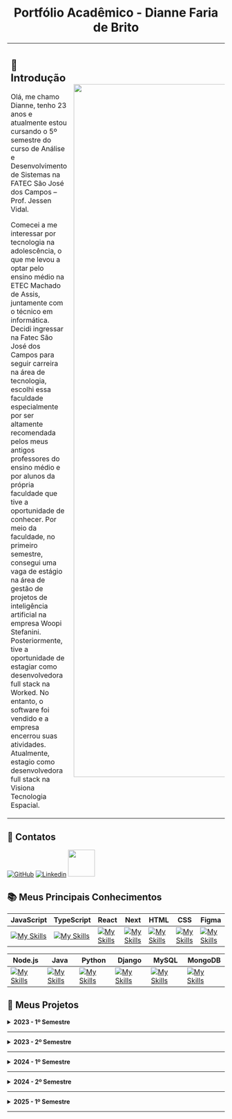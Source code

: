<h1 align="center"> Portfólio Acadêmico - Dianne Faria de Brito </h1>

<table>
<tr>
<td>

## 🎯 **Introdução**

Olá, me chamo Dianne, tenho 23 anos e atualmente estou cursando o 5º semestre do curso de Análise e Desenvolvimento de Sistemas na FATEC São José dos Campos – Prof. Jessen Vidal. 

Comecei a me interessar por tecnologia na adolescência, o que me levou a optar pelo ensino médio na ETEC Machado de Assis, juntamente com o técnico em informática. Decidi ingressar na Fatec São José dos Campos para seguir carreira na área de tecnologia, escolhi essa faculdade especialmente por ser altamente recomendada pelos meus antigos professores do ensino médio e por alunos da própria faculdade que tive a oportunidade de conhecer. Por meio da faculdade, no primeiro semestre, consegui uma vaga de estágio na área de gestão de projetos de inteligência artificial na empresa Woopi Stefanini. Posteriormente, tive a oportunidade de estagiar como desenvolvedora full stack na Worked. No entanto, o software foi vendido e a empresa encerrou suas atividades. Atualmente, estagio como desenvolvedora full stack na Visiona Tecnologia Espacial.
<p></p>

</td>
<td>

 <img src="https://github.com/user-attachments/assets/b996e4ec-49c4-4241-86df-e826b74b4799" width="1600">

</td>
</tr>
</table>

## 📧 Contatos
 [![GitHub](https://img.shields.io/badge/GitHub-111217?style=flat-square&logo=github&logoColor=white)](https://github.com/DianneFaria) [![Linkedin](https://img.shields.io/badge/Linkedin-blue?style=flat-square&logo=Linkedin&logoColor=white)](https://www.linkedin.com/in/dianne-faria-de-brito-099b3015b)  <a href = "mailto:diannefaria09@gmail.com"><img width="62" src="https://img.shields.io/badge/Gmail-D14836?style=for-the-badge&logo=gmail&logoColor=white"></a>

## 📚 Meus Principais Conhecimentos

 |**JavaScript**|**TypeScript**|**React**|**Next**|**HTML**|**CSS**|**Figma**|
 |----|----|----|----|----|----|----|
 | [![My Skills](https://skillicons.dev/icons?i=js)](https://skillicons.dev) | [![My Skills](https://skillicons.dev/icons?i=ts)](https://skillicons.dev) | [![My Skills](https://skillicons.dev/icons?i=react)](https://skillicons.dev) | [![My Skills](https://skillicons.dev/icons?i=next)](https://skillicons.dev) | [![My Skills](https://skillicons.dev/icons?i=html)](https://skillicons.dev) | [![My Skills](https://skillicons.dev/icons?i=css)](https://skillicons.dev) | [![My Skills](https://skillicons.dev/icons?i=figma)](https://skillicons.dev) |

  |**Node.js**|**Java**|**Python**|**Django**|**MySQL**|**MongoDB**|
  |----|----|----|----|----|----|
  | [![My Skills](https://skillicons.dev/icons?i=nodejs)](https://skillicons.dev) | [![My Skills](https://skillicons.dev/icons?i=java)](https://skillicons.dev) | [![My Skills](https://skillicons.dev/icons?i=python)](https://skillicons.dev) | [![My Skills](https://skillicons.dev/icons?i=django)](https://skillicons.dev) | [![My Skills](https://skillicons.dev/icons?i=mysql)](https://skillicons.dev) | [![My Skills](https://skillicons.dev/icons?i=mongo)](https://skillicons.dev) | [![My Skills](https://img.icons8.com/?size=100&id=kjaF4LlvyR6g&format=png&color=000000) |

  
## 📂 Meus Projetos

<details>
  <summary><strong>2023 - 1º Semestre</strong></summary>

**Parceiro**: Fatec São José dos Campos, representada pelo professor Antônio Egydio São Tiago Graça.

O projeto foi proposto pela Fatec, representada pelo professor Antônio Egydio São Tiago Graça. O objetivo é desenvolver um site informativo, simples e funcional sobre Metodologias Ágeis, apresentando seus conceitos, fundamentos e exemplos práticos. Ao final do conteúdo, o usuário será avaliado por meio de um questionário para verificar seu nível de aprendizado.

Os requisitos definidos pelo cliente incluem o uso de Python, HTML e CSS, uma interface intuitiva, ausência de poluição visual e o registro de todo o processo de desenvolvimento e documentação no GitHub.

O problema identificado foi a dificuldade de acesso a materiais didáticos centralizados, de fácil compreensão e com conteúdo confiável sobre Metodologias Ágeis, especialmente para iniciantes na área.
Como solução, foi desenvolvido um site educativo que reúne, de forma clara e objetiva, os principais conceitos, práticas e exemplos das metodologias ágeis, com um questionário interativo ao final para reforçar o aprendizado do usuário.


[Clique aqui para acessar o projeto](https://github.com/DianneFaria/Projeto-de-API-1-Semestre)

<details>
   <summary> 🛠️ <strong>Tecnologias Utilizadas</strong></summary>

|**HTML**|**CSS**|**Flask**|**JavaScript**|**BootStrap**|
|----|----|----|----|----|
| [![My Skills](https://skillicons.dev/icons?i=html)](https://skillicons.dev) | [![My Skills](https://skillicons.dev/icons?i=css)](https://skillicons.dev) | [![My Skills](https://skillicons.dev/icons?i=flask)](https://skillicons.dev) | [![My Skills](https://skillicons.dev/icons?i=js)](https://skillicons.dev) | [![My Skills](https://skillicons.dev/icons?i=bootstrap)](https://skillicons.dev) |
| Utilizado para a criação da estrutura das páginas | Utilizado para estilizar as páginas criadas em HTML | Utilizado para desenvolver a aplicação de forma leve e fazer hospedagem | Utilizado para fazer a validação dos questionários | Utilizado para complementar a interface |

|**Python**|**GitHub**|**Figma**|**Trello**|**Office**|
|----|----|----|----|----|
| [![My Skills](https://skillicons.dev/icons?i=python)](https://skillicons.dev) | [![My Skills](https://skillicons.dev/icons?i=github)](https://skillicons.dev) | [![My Skills](https://skillicons.dev/icons?i=figma)](https://skillicons.dev) | <img width="48" src="https://github.com/user-attachments/assets/ad2634de-731c-496a-9b25-fe345b4ca372"> | <img width="48" src="https://github.com/user-attachments/assets/7c5c12f9-36c4-4546-9cdc-fab3edfc0227"> |
| Utilizada para hospedagem utilizando Flask | Utilizado para a hospedagem do código-fonte posibilitando versionamento | Utilizado para desenvolver o protótipo | Utilizado para organização das tarefas do grupo | Utilizado para construir a apresentação para o cliente |

</details>
<details>
   <summary>🌟 <strong>Contribuições Pessoais</strong></summary>

Atuei como Scrum Master, sendo responsável por gerenciar a equipe e organizar o fluxo de tarefas ao longo do projeto. Conduzi as daily meetings (reuniões diárias), garantindo que todos os membros estivessem alinhados quanto ao progresso das atividades, aos impedimentos e às prioridades do dia. Também organizei reuniões de planning, review e retrospectiva, promovendo a melhoria contínua do time.

Monitorei o progresso do projeto por meio de um burndown chart, acompanhando o andamento das sprints e auxiliando na identificação de gargalos ou desvios no cronograma. Trabalhei ativamente na remoção de impedimentos que afetavam o desempenho da equipe, buscando soluções rápidas e eficazes.

Além disso, participei ativamente do desenvolvimento da interface do usuário, assegurando que todos os requisitos definidos pelo cliente fossem atendidos, e mantendo a interface informativa, simples e funcional. Também contribuí para a responsividade da aplicação e auxiliei na sua hospedagem utilizando Flask.

Atuei na identificação e correção de bugs, garantindo a estabilidade e o bom funcionamento do sistema. Para enriquecer o conteúdo do site, coletei materiais de domínio público e realizei pesquisas complementares, com o objetivo de elaborar questionários mais eficazes e interativos, aprimorando a experiência de aprendizado dos usuários.

</details>

<details>
  <summary> 📊 <strong>Hard Skills</strong></summary>
 
- **HTML**: Possuo autonomia para ensinar.
- **CSS**: Possuo autonomia para ensinar.
- **Flask**: Realizo com auxílio.
- **JavaScript**: Realizo com autonomia.
- **BootStrap**: Realizo com autonomia.
- **Python**: Realizo com autonomia.
- **GitHub**: Realizo com autonomia.
- **Figma**: Possuo autonomia para ensinar.

</details>

<details>
  <summary> 🤝 <strong>Soft Skills</strong></summary>

- **Comunicação**: Mantive uma comunicação constante e eficiente com a equipe por meio de reuniões diárias e uso ativo de ferramentas como Trello e WhatsApp. Por exemplo, ao notar que um dos integrantes estava com dificuldades em uma parte do código, organizei uma call para alinhar as dúvidas e redistribuir temporariamente algumas tarefas, garantindo o progresso sem atrasos.
- **Gestão de tempo**: Estruturei um planejamento eficaz utilizando sprints semanais e definição de prazos realistas para cada tarefa. Como exemplo, criei um cronograma no Trello com entregas parciais que permitiram revisar cada etapa antes da finalização. Isso assegurou que o conteúdo do site e o questionário fossem entregues antes do prazo final, mesmo com outras demandas acadêmicas ocorrendo paralelamente.
- **Organização**: Distribuímos as tarefas de forma equilibrada com base nas habilidades e disponibilidade de cada membro da equipe. Um exemplo foi a separação clara entre o time de conteúdo e o time de desenvolvimento: enquanto dois colegas focavam na curadoria de materiais e elaboração dos questionários, eu e outro integrante cuidamos da implementação e testes, o que evitou sobrecarga e garantiu fluidez no trabalho.
- **Trabalho em equipe**: Promovi um ambiente colaborativo ao incentivar a troca de conhecimento entre os membros, mesmo quando as responsabilidades eram distintas. Um exemplo marcante foi quando um colega com pouca experiência em Git estava com dificuldades para versionar o código, preparei um mini tutorial e o ajudei a configurar o ambiente, o que possibilitou que ele contribuísse com confiança no repositório do GitHub.
  
</details>

<details>
  <summary> 🎥 <strong>Vídeo do projeto 2023 - 1º Semestre</strong></summary>

 https://github.com/user-attachments/assets/1fe0ce6a-f766-4f82-be55-7a200d456c5b
</details>

</details>

---

<details>
  <summary><strong>2023 - 2º Semestre</strong></summary>
  
  **Parceiro**: Fatec São José dos Campos, representada pelo professor Giuliano Bertoti.

O projeto foi proposto pela Fatec, representada pelo professor Giuliano Bertoti. O projeto visa desenvolver um assistente virtual inteligente capaz de analisar documentos (PDF e TXT) e responder perguntas sobre seu conteúdo. 

Os requisitos definidos pelo cliente incluem que a solução seja implementada em Java Desktop, integrando técnicas de Processamento de Linguagem Natural (PLN), utilizando a inteligência pré-treinada "Hugging Face" e armazenamento estruturado em banco de dados. O registro de todo o processo de desenvolvimento e documentação será no GitHub.

O problema identificado foi a dificuldade de extrair e compreender rapidamente informações contidas em grandes volumes de texto, especialmente em documentos técnicos ou extensos.
Como solução, foi desenvolvido um assistente virtual capaz de ler os arquivos, interpretar seu conteúdo utilizando modelos de PLN da Hugging Face e responder perguntas de forma precisa e contextualizada, facilitando o acesso rápido à informação relevante.

  [Clique aqui para acessar o projeto](https://github.com/Equipe-Meta-Code/Zari-documentation)

<details>
   <summary> 🛠️ <strong>Tecnologias Utilizadas</strong></summary>

|**Java**|**Gradle**|**Eclipse**|**MySQL**|
|----|----|----|----|
| [![My Skills](https://skillicons.dev/icons?i=java)](https://skillicons.dev) | [![My Skills](https://skillicons.dev/icons?i=gradle)](https://skillicons.dev) | [![My Skills](https://skillicons.dev/icons?i=eclipse)](https://skillicons.dev) | [![My Skills](https://skillicons.dev/icons?i=mysql)](https://skillicons.dev) |
| Linguagem utilizada para construir o projeto | Utilizado para automação de builds e gerenciamento de dependências | Ambiente de Desenvolvimento Integrado (IDE) | Banco de dados relacional, utilizado para armazenamento estruturado de dados |

|**GitHub**|**Figma**|**Trello**|**Office**|
|----|----|----|----|
| [![My Skills](https://skillicons.dev/icons?i=github)](https://skillicons.dev) | [![My Skills](https://skillicons.dev/icons?i=figma)](https://skillicons.dev) | <img width="48" src="https://github.com/user-attachments/assets/ad2634de-731c-496a-9b25-fe345b4ca372"> | <img width="48" src="https://github.com/user-attachments/assets/7c5c12f9-36c4-4546-9cdc-fab3edfc0227"> |
| Utilizado para a hospedagem do código-fonte posibilitando versionamento | Utilizado para desenvolver o protótipo | Utilizado para organização das tarefas do grupo | Utilizado para construir a apresentação para o cliente |

</details>
<details>
   <summary>🌟 <strong>Contribuições Pessoais</strong></summary>

  Durante o desenvolvimento do projeto, exerci múltiplas funções fundamentais para seu sucesso. Atuei como Product Owner, sendo o principal ponto de contato com o cliente. Nessa função, fui responsável por compreender e traduzir as necessidades do cliente em requisitos claros e viáveis para a equipe de desenvolvimento. Mantive uma comunicação constante com o orientador e stakeholders, garantindo que as entregas estivessem alinhadas com as expectativas e que eventuais mudanças de escopo fossem tratadas com agilidade e precisão.

Além da atuação estratégica, também participei diretamente da implementação técnica do sistema, contribuindo tanto no frontend quanto no backend da aplicação. No frontend, trabalhei na construção de uma interface funcional e intuitiva, garantindo boa usabilidade na interação com o assistente virtual. No backend, desenvolvi funcionalidades essenciais, como a integração com os modelos de Processamento de Linguagem Natural (PLN), o tratamento de arquivos enviados pelo usuário (PDF e TXT) e a lógica de análise e resposta automatizada.

Também tive papel ativo na identificação e correção de bugs, realizando testes manuais e automatizados para assegurar a confiabilidade da aplicação. Um foco especial foi dado à verificação do desempenho do modelo de PLN, validando se ele interpretava corretamente o conteúdo dos documentos enviados e se respondia de forma coerente às perguntas feitas pelos usuários.

</details>

<details>
  <summary> 📊 <strong>Hard Skills</strong></summary>
 
- **Java**: Realizo com autonomia.
- **Gradle**: Realizo com autonomia.
- **Eclipse**: Realizo com autonomia.
- **MySQL**: Realizo com autonomia.
- **GitHub**: Realizo com autonomia.
- **Figma**: Possuo autonomia para ensinar.

</details>
<details>
  <summary> 🤝 <strong>Soft Skills</strong></summary>

- **Resolução de problemas**: Identifiquei e solucionei obstáculos técnicos e de comunicação durante o desenvolvimento, mantendo o progresso constante do projeto. A exemplo disso, ao notar que o uplaod de nossa aplicação apresentava um bug quando um certo conjunto de ações era executado, relatei para equipe o problema encontrado e fiz as devidas correções.
- **Proatividade**: Antecipei possíveis entraves e tomei a iniciativa de buscar soluções antes que se tornassem problemas maiores.
Antes mesmo de começarmos a integração com banco de dados, percebi que a estrutura inicial não estava adequada para armazenar os documentos e suas respectivas análises. Com isso, propus uma reorganização do modelo de dados para evitar retrabalho no futuro.
- **Adaptabilidade**: Adaptei estratégias e prazos conforme surgiram mudanças de escopo ou imprevistos, mantendo a qualidade do resultado final.
Durante o projeto, houve uma mudança na forma como os usuários fariam upload dos documentos. Diante disso, reestruturei parte da interface e ajustei a lógica de tratamento de arquivos, conseguindo atender à nova demanda sem comprometer os prazos já definidos.
- **Escuta ativa**: Valorizei e considerei as ideias da equipe, o que contribuiu para decisões mais assertivas e inclusivas.
Em uma reunião de planejamento, um colega sugeriu alterar alguns itens da interface para que facilitasse o acesso do usuário, depois de alguns testes vimos que esse novo design realmente deixava a aplicação mais eficaz e intuitiva.
  
</details>

<details>
  <summary> 🎥 <strong>Vídeo do projeto 2023 - 2º Semestre</strong></summary>

 https://github.com/user-attachments/assets/34e27c31-b695-4d36-b798-e8dc9ae1faf7
</details>

</details>

---

<details>
  <summary><strong>2024 - 1º Semestre</strong></summary>

   **Parceiro**: Empresa Pro4Tech, oferece serviços web, localizada em São José dos Campos.

O projeto tem como principal objetivo criar uma solução dinâmica e eficiente para a análise de dados de vendas, utilizando como base informações extraídas de planilhas do Excel. A proposta visa proporcionar à empresa uma ferramenta acessível, intuitiva e inteligente, capaz de oferecer uma visão clara e aprofundada do desempenho comercial, permitindo a tomada de decisões estratégicas fundamentadas em dados concretos.

A aplicação será desenvolvida com as tecnologias React para o front-end e Node.js para o back-end, conforme solicitado pela empresa. O sistema deverá ser capaz de importar e processar dados diretamente das planilhas fornecidas, possibilitando a análise das vendas por meio de gráficos interativos e funcionalidades de filtragem, que permitirão uma leitura dinâmica e personalizada das informações. Além disso, a solução incluirá o cálculo automatizado das comissões dos vendedores, considerando os diferentes tipos de venda e suas respectivas regras.  O registro de todo o processo de desenvolvimento será feito no GitHub.

O problema identificado foi a dificuldade enfrentada pela empresa em consolidar, visualizar e analisar dados de vendas que estavam espalhados em diversas planilhas, além da ausência de um processo padronizado para o cálculo de comissões dos colaboradores, o que gerava retrabalho, inconsistências e falta de agilidade na tomada de decisões.

Como solução, foi desenvolvida uma aplicação web capaz de importar os dados diretamente das planilhas, realizar cálculos automatizados de comissões e apresentar as informações por meio de gráficos interativos e filtros personalizados. Essa ferramenta centraliza e organiza os dados de forma clara e segura, otimizando o processo de análise e contribuindo para uma gestão comercial mais estratégica e eficiente.

  [Clique aqui para acessar o projeto](https://github.com/Equipe-Meta-Code/Dashboard-Pro4Tech)

<details>
   <summary> 🛠️ <strong>Tecnologias Utilizadas</strong></summary>

|**TypeScript**|**JavaScript**|**React**|**Node**|**MySQL**|
|----|----|----|----|----|
| [![My Skills](https://skillicons.dev/icons?i=ts)](https://skillicons.dev) | [![My Skills](https://skillicons.dev/icons?i=js)](https://skillicons.dev) | [![My Skills](https://skillicons.dev/icons?i=react)](https://skillicons.dev) | [![My Skills](https://skillicons.dev/icons?i=nodejs)](https://skillicons.dev) | [![My Skills](https://skillicons.dev/icons?i=mysql)](https://skillicons.dev) |
| Linguagem utilizada para construir o front-end | Linguagem utilizada para construir o front-end | Framework utilizado para construir o front-end | Ambiente de execução para o back-end | Banco de dados relacional, utilizado para armazenamento estruturado de dados |

|**GitHub**|**Figma**|**Trello**|**Office**|**Slack**|
|----|----|----|----|----|
| [![My Skills](https://skillicons.dev/icons?i=github)](https://skillicons.dev) | [![My Skills](https://skillicons.dev/icons?i=figma)](https://skillicons.dev) | <img width="48" src="https://github.com/user-attachments/assets/ad2634de-731c-496a-9b25-fe345b4ca372"> | <img width="48" src="https://github.com/user-attachments/assets/7c5c12f9-36c4-4546-9cdc-fab3edfc0227"> |  <img width="48" src="https://github.com/user-attachments/assets/9485020c-3808-4416-b769-18797eafb46b"> |
| Utilizado para a hospedagem do código-fonte posibilitando versionamento | Utilizado para desenvolver o protótipo | Utilizado para organização das tarefas do grupo | Utilizado para construir a apresentação para o cliente | Utilizado para comunicação com o cliente |

</details>

<details>
   <summary>🌟 <strong>Contribuições Pessoais</strong></summary>

  Atuei de forma ativa e colaborativa no time de desenvolvimento ao longo de todas as etapas do projeto. Contribuí na criação da interface do sistema utilizando a ferramenta Figma, auxiliando na definição de uma estrutura visual intuitiva e alinhada aos requisitos do cliente.

No desenvolvimento do front-end, implementei as telas do sistema com foco em usabilidade, garantindo que a aplicação pudesse ser acessada de forma intuitiva. Também participei do desenvolvimento do back-end, criando rotas, controladores e integrações necessárias para o funcionamento completo da aplicação.

Realizei a modelagem do banco de dados, definindo as entidades, relacionamentos e estruturas que permitiram o armazenamento e recuperação eficiente das informações processadas pelo sistema. Além disso, atuei de forma constante na identificação e correção de bugs ao longo do desenvolvimento, assegurando a estabilidade e qualidade do software entregue.
</details>

<details>
  <summary> 📊 <strong>Hard Skills</strong></summary>

- **TypeScript**: Realizo com autonomia.
- **JavaScript**: Realizo com autonomia.
- **React**: Realizo com autonomia.
- **Node**: Realizo com autonomia.
- **MySQL**: Realizo com autonomia.
- **GitHub**: Realizo com autonomia.
- **Figma**: Possuo autonomia para ensinar.
</details>

<details>
  <summary> 🤝 <strong>Soft Skills</strong></summary>

- **Empatia**: Mantive uma postura compreensiva diante das dificuldades dos colegas, fortalecendo a união do grupo. Por exemplo, durante momentos em que integrantes enfrentaram sobrecarga com outras disciplinas ou questões pessoais, reorganizei prazos internos e me disponibilizei para ajudar em tarefas pendentes, contribuindo para manter o ritmo do projeto sem pressionar a equipe.
- **Pensamento crítico**: Analisei os requisitos do projeto com atenção para propor melhorias viáveis e mais eficazes. Em uma das reuniões de planejamento, por exemplo, identifiquei que a forma inicial de exibir os dados no dashboard poderia gerar confusão visual. Propus um novo modelo de layout com filtros dinâmicos e agrupamento de informações, o que foi adotado e resultou em uma visualização mais clara e funcional.
- **Comprometimento**: Mantive foco e dedicação contínua ao longo de todas as etapas, cumprindo minhas entregas com responsabilidade. Mesmo em semanas de maior carga acadêmica, mantive minha rotina de revisão de código, participei das reuniões ativamente e finalizei as funcionalidades sob minha responsabilidade.
  
</details>

<details>
  <summary> 🎥 <strong>Vídeo do projeto 2024 - 1º Semestre</strong></summary>

 https://github.com/user-attachments/assets/69b362c9-edfd-4413-a01b-0c0df8ee9261
</details>
</details>

---

<details>
  <summary><strong>2024 - 2º Semestre</strong></summary>

   **Parceiro**: Empresa JJM Log, oferece serviços de logística, localizada em São José dos Campos.

   A empresa JJM Log propôs o desenvolvimento de um sistema web com regras de negócio complexas, voltado à otimização dos fluxos de trabalho, colaboração entre equipes e gestão de entregas. A plataforma permitirá o cálculo automático dos custos de percurso, registro das rotas e das cargas transportadas, além da abertura de solicitações de entrega direcionadas aos setores responsáveis. Também contará com um espaço exclusivo para os funcionários, onde será possível acessar dados pessoais e enviar documentos diretamente ao setor de RH, como atestados médicos e comprovantes.

O sistema será desenvolvido utilizando JavaScript e TypeScript, adotando o padrão arquitetural MVC, que organiza melhor as responsabilidades do código e facilita sua manutenção. Todo o processo de desenvolvimento será registrado no GitHub, assegurando versionamento.

O problema identificado foi a falta de centralização e automação nos processos logísticos e administrativos da empresa, o que gerava retrabalho, falhas na comunicação entre setores e lentidão no atendimento de demandas internas.
Como solução, foi desenvolvido um sistema web personalizado que automatiza o cálculo de rotas e custos, facilita o controle de entregas e cria um canal direto de interação entre os funcionários e o setor de RH, promovendo mais agilidade, organização e eficiência nos processos.

   [Clique aqui para acessar o projeto](https://github.com/Equipe-Meta-Code/WE-COLEB-JJM-Log)

   <details>
   <summary> 🛠️ <strong>Tecnologias Utilizadas</strong></summary>

   |**TypeScript**|**JavaScript**|**React**|**Node**|**MySQL**|
|----|----|----|----|----|
| [![My Skills](https://skillicons.dev/icons?i=ts)](https://skillicons.dev) | [![My Skills](https://skillicons.dev/icons?i=js)](https://skillicons.dev) | [![My Skills](https://skillicons.dev/icons?i=react)](https://skillicons.dev) | [![My Skills](https://skillicons.dev/icons?i=nodejs)](https://skillicons.dev) | [![My Skills](https://skillicons.dev/icons?i=mysql)](https://skillicons.dev) |
|  Linguagem utilizada para construir o front-end |  Linguagem utilizada para construir o front-end | Framework utilizado para construir o front-end | Ambiente de execução para o back-end | Banco de dados relacional, utilizado para armazenamento estruturado de dados |


|**GitHub**|**Figma**|**Trello**|**Office**|**Slack**|
|----|----|----|----|----|
| [![My Skills](https://skillicons.dev/icons?i=github)](https://skillicons.dev) | [![My Skills](https://skillicons.dev/icons?i=figma)](https://skillicons.dev) | <img width="48" src="https://github.com/user-attachments/assets/ad2634de-731c-496a-9b25-fe345b4ca372"> | <img width="48" src="https://github.com/user-attachments/assets/7c5c12f9-36c4-4546-9cdc-fab3edfc0227"> |  <img width="48" src="https://github.com/user-attachments/assets/9485020c-3808-4416-b769-18797eafb46b"> |
| Utilizado para a hospedagem do código-fonte posibilitando versionamento | Utilizado para desenvolver o protótipo | Utilizado para organização das tarefas do grupo | Utilizado para construir a apresentação para o cliente | Utilizado para comunicação com o cliente |
     
   </details>

   <details>
   <summary>🌟 <strong>Contribuições Pessoais</strong></summary>

Durante o desenvolvimento do sistema proposto, atuei de forma ativa no time de desenvolvimento, contribuindo em diversas frentes técnicas do projeto. Auxiliei na definição e construção do layout da aplicação, colaborando com a criação de uma interface visual que atendesse aos critérios de usabilidade, clareza e identidade solicitados pela empresa.

No front-end, implementei funcionalidades interativas que garantiram a boa experiência do usuário, respeitando os fluxos definidos durante a fase de análise. No back-end, fui responsável pelo desenvolvimento de funcionalidades essenciais à lógica do sistema, incluindo rotas, validações e integrações com o banco de dados.

Também realizei a modelagem do banco de dados, definindo suas entidades, relacionamentos e estrutura de forma a atender às regras de negócio específicas da empresa, garantindo a consistência e o bom desempenho do sistema. Além disso, atuei na identificação e correção de bugs ao longo do desenvolvimento, assegurando a estabilidade e qualidade do produto final.
  </details>

  <details>
    <summary> 📊 <strong>Hard Skills</strong></summary>

  - **TypeScript**: Realizo com autonomia.
  - **JavaScript**: Realizo com autonomia.
  - **React**: Realizo com autonomia.
  - **Node**: Realizo com autonomia.
  - **MySQL**: Realizo com autonomia.
  - **GitHub**: Realizo com autonomia.
  - **Figma**: Possuo autonomia para ensinar.
  </details>

  <details>
    <summary> 🤝 <strong>Soft Skills</strong></summary>

  - **Autonomia**: Realizei atividades de forma independente, como o desenvolvimento de funcionalidades no back-end utilizando Node.js, tomando decisões técnicas sobre a estrutura das rotas e tratamento de erros sem depender de supervisão direta. Além disso, conduzi testes no sistema de upload de arquivos e integração com o banco de dados de maneira autônoma, garantindo a qualidade dessas etapas.
  - **Responsabilidade**: Fui rigoroso no cumprimento dos meus compromissos, como nos prazos de entrega das funcionalidades do front-end e correção de bugs identificados durante os testes. Mesmo com outras responsabilidades acadêmicas, mantive a regularidade nas entregas e na atualização da documentação no GitHub, o que contribuiu para a credibilidade e confiança do grupo no meu trabalho.
  - **Colaboração interdisciplinar**: Trabalhei em funcionalidades utilizando análise de sistemas, design de interface e infraestrutura, integrando conhecimentos de forma eficiente. Um exemplo disso foi quando participei da adaptação de um layout criado no Figma para o código real, conciliando decisões de design com limitações técnicas do front-end, promovendo uma solução final coesa e funcional.
  
  </details>

  <details>
  <summary> 🎥 <strong>Vídeo do projeto 2024 - 2º Semestre</strong></summary>

 https://github.com/user-attachments/assets/547da2f8-306b-4a3d-9580-b75a900d852b
 
</details>
</details>

---

<details>
  <summary><strong>2025 - 1º Semestre</strong></summary>

   **Parceiro**: Empresa GSW Software, oferece serviços de software, localizada em São José dos Campos.

   A empresa GWS Software propôs o desenvolvimento de um aplicativo móvel utilizando tecnologias como Expo, Node.js e MongoDB, voltado ao lançamento de reembolso de despesas, com o objetivo de oferecer mais praticidade, precisão e controle no registro e acompanhamento dessas informações. A solução busca facilitar o processo tanto para os colaboradores quanto para os setores responsáveis pela análise e aprovação das solicitações.

O problema identificado estava na realização manual dos reembolsos, feita por meio de formulários físicos ou planilhas descentralizadas, o que gerava inconsistências nos dados, atrasos no processamento e dificuldades na gestão e auditoria das despesas. Além disso, havia uma falta de padronização na coleta de informações, comprometendo a transparência e o controle interno.

Como solução, foi desenvolvido um aplicativo móvel que centraliza o processo de solicitação de reembolsos em uma única plataforma digital. O sistema permite que o usuário registre as despesas informando o tipo, a data, o valor ou quantidade, além de anexar os comprovantes e inserir uma descrição para cada item. Para reforçar o controle orçamentário, o sistema emite um alerta caso o valor da despesa ultrapasse o limite permitido. Também é possível acompanhar, em tempo real, o status de aprovação das solicitações de reembolso, garantindo maior transparência e previsibilidade ao processo.

Durante o desenvolvimento, foram produzidos documentos essenciais como o manual do usuário, a documentação da API (Application Programming Interface) publicada no GitHub e a modelagem do banco de dados, assegurando a organização e integridade das informações. O projeto contribui significativamente para a digitalização e otimização da rotina administrativa da empresa, promovendo eficiência e controle nos processos de reembolso.

   [Clique aqui para acessar o projeto](https://github.com/Equipe-Meta-Code/SistemaReembolso-GSW-Software)

   <details>
   <summary> 🛠️ <strong>Tecnologias Utilizadas</strong></summary>

   |**TypeScript**|**JavaScript**|**Expo**|**Node**|**MongoDB**|
|----|----|----|----|----|
| [![My Skills](https://skillicons.dev/icons?i=ts)](https://skillicons.dev) | [![My Skills](https://skillicons.dev/icons?i=js)](https://skillicons.dev) | <img width="48" src="https://github.com/user-attachments/assets/2bde187a-1336-478b-a55f-17d79970c546"> | [![My Skills](https://skillicons.dev/icons?i=nodejs)](https://skillicons.dev) | [![My Skills](https://skillicons.dev/icons?i=mongodb)](https://skillicons.dev) |
| Linguagem utilizada para construir o front-end | Linguagem utilizada para construir o front-end | Framework utilizado para construir o front-end | Ambiente de execução para o back-end | Banco de dados não relacional orientado a documentos |

|**GitHub**|**Figma**|**Jira**|**Office**|**Android Studio**|
|----|----|----|----|----|
| [![My Skills](https://skillicons.dev/icons?i=github)](https://skillicons.dev) | [![My Skills](https://skillicons.dev/icons?i=figma)](https://skillicons.dev) | <img width="48" src="https://github.com/user-attachments/assets/1922ce3f-f6f2-42e5-964c-6bced2da9f31"> | <img width="48" src="https://github.com/user-attachments/assets/7c5c12f9-36c4-4546-9cdc-fab3edfc0227"> |  <img width="48" src="https://github.com/user-attachments/assets/e480e354-fad9-4741-aaff-2ba3d3955ae8"> |
| Utilizado para a hospedagem do código-fonte posibilitando versionamento | Utilizado para desenvolver o protótipo | Utilizado para organização das tarefas do grupo | Utilizado para construir a apresentação para o cliente | Ambiente de desenvolvimento para criar aplicativos móveis |

   </details>
    <details>
   <summary>🌟 <strong>Contribuições Pessoais</strong></summary>

   Durante o desenvolvimento do projeto, atuei de forma ativa e multifuncional em diversas etapas da aplicação. Contribuí tanto no frontend quanto no backend, implementando funcionalidades essenciais para o funcionamento do sistema, além de garantir a integração eficiente entre as camadas da aplicação.

Além das tarefas técnicas, participei ativamente das discussões de melhoria contínua do projeto, sugerindo ajustes e aprimoramentos na usabilidade e na arquitetura da aplicação. Realizei correções de bugs identificados ao longo do desenvolvimento, o que contribuiu diretamente para a estabilidade e qualidade do produto final.

Outro aspecto importante foi o suporte prestado aos colegas de equipe. Sempre que surgiam dúvidas ou dificuldades, estive disponível para auxiliar, promovendo um ambiente colaborativo e produtivo. Essa postura colaborativa fortaleceu o trabalho em equipe e contribuiu para o avanço constante do projeto, respeitando os prazos e objetivos definidos.
  </details>

  <details>
    <summary> 📊 <strong>Hard Skills</strong></summary>

  - **TypeScript**: Realizo com autonomia.
  - **JavaScript**: Realizo com autonomia.
  - **Expo**: Realizo com autonomia.
  - **Node**: Realizo com autonomia.
  - **MongoDB**: Realizo com autonomia.
  - **GitHub**: Realizo com autonomia.
  - **Figma**: Possuo autonomia para ensinar.
  </details>

  <details>
    <summary> 🤝 <strong>Soft Skills</strong></summary>

  - **Criatividade**: Durante o desenvolvimento do projeto, propus soluções inovadoras, como a criação de um sistema de alertas automáticos para controle de valores fora do orçamento permitido com uma interface clara indicando o limite de valor. Essa ideia, que não estava inicialmente prevista nos requisitos, foi bem recebida pela equipe e aumentou a eficiência no controle de despesas, agregando originalidade à solução proposta.
  - **Foco em resultados**: Mantive o objetivo final sempre em vista, especialmente nos momentos de redefinição de prioridades. Por exemplo, mesmo diante de prazos apertados e ajustes no escopo, concentrei meus esforços em funcionalidades essenciais, garantindo a entrega de um produto funcional e alinhado às necessidades do cliente.
  - **Aprendizado contínuo**: Ao longo do desenvolvimento, busquei constantemente aprimorar meus conhecimentos em tecnologias utilizadas no projeto, como a utilizando do banco MongoDB.
  - **Relacionamento interpessoal**: Contribuí para um ambiente colaborativo ao estabelecer uma relação de confiança com os colegas, o que facilitou a troca de feedbacks construtivos. Em uma das revisões de código, por exemplo, ao receber sugestões de melhoria, demonstrei abertura ao diálogo e, posteriormente, apliquei esse mesmo cuidado ao revisar os códigos dos colegas, fortalecendo o espírito de equipe.
  
  </details>

  <details>
  <summary> 🎥 <strong>Vídeo do projeto 2025 - 1º Semestre</strong></summary>

  https://github.com/user-attachments/assets/df1af3b6-a452-4b38-95bf-447d9c58e5e0 
  </details>

</details>

---


